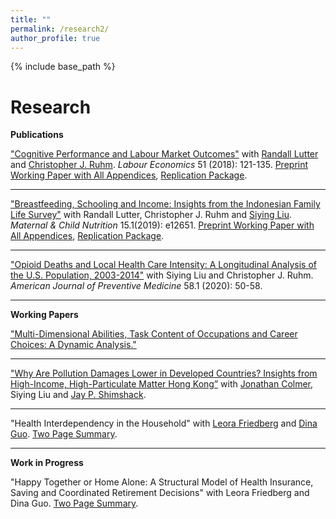 ```yaml
---
title: ""
permalink: /research2/
author_profile: true
---
```


{% include base_path %}

Research
===
<!--- **Pledge** -->

<!--- For all published papers, I provide all publicly available datasets, data cleaning code and analysis code. I will try my best to make the files user-friendly. The goal is that anyone reasonably educated in economics, statistics and basic coding (e.g. a second year Econ PhD student) could precisely replicate all published results from scratch. In case of restricted datasets, my coauthors and I will provide instructions on how to obtain them. -->
**Publications**

["Cognitive Performance and Labour Market Outcomes"](https://www.sciencedirect.com/science/article/pii/S0927537117303329)
with [Randall Lutter](https://batten.virginia.edu/school/people/randall-lutter) and [Christopher J. Ruhm](https://batten.virginia.edu/school/people/christopher-j-ruhm). *Labour Economics* 51 (2018): 121-135. [Preprint Working Paper with All Appendices](https://www.dropbox.com/s/0599h9ykeoduivt/Cognitive%20Performance%20%26%20Labor%20Mkt%20Outcomes%20IZA_fin.pdf?dl=0), [Replication Package](https://www.dropbox.com/sh/xff0m2polmqj7zh/AADgm3bYupjePWHuvW9XhtQIa?dl=0).

---

["Breastfeeding, Schooling and Income: Insights from the Indonesian Family Life Survey"](https://onlinelibrary.wiley.com/doi/abs/10.1111/mcn.12651) with Randall Lutter, Christopher J. Ruhm and [Siying Liu](https://siyingl.github.io/). *Maternal & Child Nutrition* 15.1(2019): e12651. [Preprint Working Paper with All Appendices](https://www.dropbox.com/s/vobvg4k5l4gr7bg/BF_Indonesia_Fin.pdf?dl=0), [Replication Package](https://www.dropbox.com/sh/v8fkgrjwvfdaoxa/AAAwFO3CCGAygl7tEIVpsfVDa?dl=0).

---

["Opioid Deaths and Local Health Care Intensity: A Longitudinal Analysis of the U.S. Population, 2003-2014"](https://www.sciencedirect.com/science/article/pii/S0749379719304143) with Siying Liu and Christopher J. Ruhm. *American Journal of Preventive Medicine* 58.1 (2020): 50-58.

---

**Working Papers**

["Multi-Dimensional Abilities, Task Content of Occupations and Career Choices: A Dynamic Analysis."](https://www.dropbox.com/s/gh979x30ursr3al/NBER_draft_Lin.pdf?dl=0)

---

["Why Are Pollution Damages Lower in Developed Countries? Insights from High-Income, High-Particulate Matter Hong Kong”](https://www.dropbox.com/s/vhqr6a9wdg137al/Hong_Kong_Pollution_Paper_June_2020.pdf?dl=0) with [Jonathan Colmer](http://economics.virginia.edu/people/profile/jmc4qg), Siying Liu and [Jay P. Shimshack](https://batten.virginia.edu/school/people/jay-shimshack).

---

"Health Interdependency in the Household" with [Leora Friedberg](http://economics.virginia.edu/people/profile/lfriedberg) and [Dina Guo](https://dinaguo.weebly.com/). [Two Page Summary](https://www.dropbox.com/s/tfmpv0rffm4i25e/Abstract%201_Health%20Interdependency%20in%20the%20Household.pdf?dl=0).

---

**Work in Progress**

"Happy Together or Home Alone: A Structural Model of Health Insurance, Saving and Coordinated Retirement Decisions" with Leora Friedberg and Dina Guo. [Two Page Summary](https://www.dropbox.com/s/rr3dl8ykk72wqlo/Abstract%202_Friedberg_Guo_Lin.pdf?dl=0).

